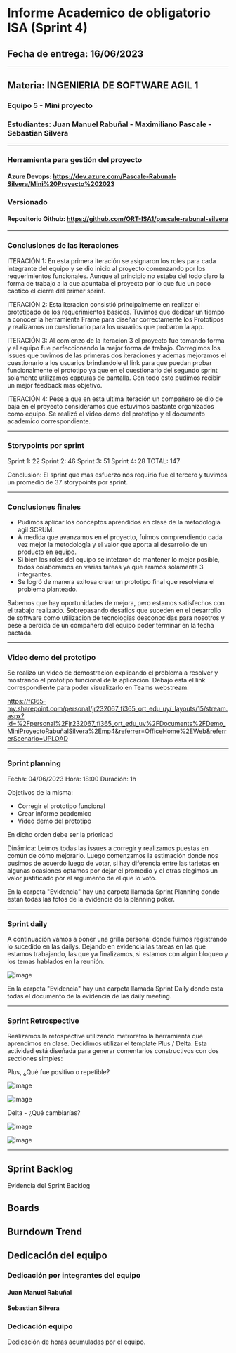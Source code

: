 # Informe Academico de obligatorio ISA (Sprint 4)

## Fecha de entrega: 16/06/2023

---------------------------------------------------------------------------

## Materia: INGENIERIA DE SOFTWARE AGIL 1

### Equipo 5 - Mini proyecto

### Estudiantes: Juan Manuel Rabuñal - Maximiliano Pascale - Sebastian Silvera

---------------------------------------------------------------------------

### Herramienta para gestión del proyecto

#### Azure Devops: <https://dev.azure.com/Pascale-Rabunal-Silvera/Mini%20Proyecto%202023>

### Versionado

#### Repositorio Github: <https://github.com/ORT-ISA1/pascale-rabunal-silvera>

---------------------------------------------------------------------------

### Conclusiones de las iteraciones

ITERACIÓN 1: En esta primera iteración se asignaron los roles para cada integrante del equipo y se dio inicio al proyecto comenzando por los requerimientos funcionales. Aunque al principio no estaba del todo claro la forma de trabajo a la que apuntaba el proyecto por lo que fue un poco caotico el cierre del primer sprint. 

ITERACIÓN 2: Esta iteracion consistió principalmente en realizar el prototipado de los requerimientos basicos. Tuvimos que dedicar un tiempo a conocer la herramienta Frame para diseñar correctamente los Prototipos y realizamos un cuestionario para los usuarios que probaron la app.

ITERACIÓN 3: Al comienzo de la iteracion 3 el proyecto fue tomando forma y el equipo fue perfeccionando la mejor forma de trabajo. Corregimos los issues que tuvimos de las primeras dos iteraciones y ademas mejoramos el cuestionario a los usuarios brindandole el link para que puedan probar funcionalmente el prototipo ya que en el cuestionario del segundo sprint solamente utilizamos capturas de pantalla.
Con todo esto pudimos recibir un mejor feedback mas objetivo. 

ITERACIÓN 4: Pese a que en esta ultima iteración un compañero se dio de baja en el proyecto consideramos que estuvimos bastante organizados como equipo. Se realizó el video demo del prototipo y el documento academico correspondiente. 

---------------------------------------------------------------------------

### Storypoints por sprint

Sprint 1: 22
Sprint 2: 46
Sprint 3: 51
Sprint 4: 28
   TOTAL: 147

Conclusion:
El sprint que mas esfuerzo nos requirio fue el tercero y tuvimos un promedio de 37 storypoints por sprint.

---------------------------------------------------------------------------

### Conclusiones finales

- Pudimos aplicar los conceptos aprendidos en clase de la metodologia agil SCRUM.
- A medida que avanzamos en el proyecto, fuimos comprendiendo cada vez mejor la metodología y el valor que aporta al desarrollo de un producto en equipo.
- Si bien los roles del equipo se intetaron de mantener lo mejor posible, todos colaboramos en varias tareas ya que eramos solamente 3 integrantes.
- Se logró de manera exitosa crear un prototipo final que resolviera el problema planteado. 

Sabemos que hay oportunidades de mejora, pero estamos satisfechos con el trabajo realizado.
Sobrepasando desafios que suceden en el desarrollo de software como utilizacion de tecnologias desconocidas para nosotros y pese a perdida de un compañero del equipo poder terminar en la fecha pactada.

---------------------------------------------------------------------------

### Video demo del prototipo

Se realizo un video de demostracion explicando el problema a resolver y mostrando el prototipo funcional de la aplicacion.
Debajo esta el link correspondiente para poder visualizarlo en Teams webstream.

https://fi365-my.sharepoint.com/personal/jr232067_fi365_ort_edu_uy/_layouts/15/stream.aspx?id=%2Fpersonal%2Fjr232067_fi365_ort_edu_uy%2FDocuments%2FDemo_MiniProyectoRabuñalSilvera%2Emp4&referrer=OfficeHome%2EWeb&referrerScenario=UPLOAD

---------------------------------------------------------------------------

### Sprint planning

Fecha: 04/06/2023
Hora: 18:00
Duración: 1h

Objetivos de la misma:
-	Corregir el prototipo funcional
-	Crear informe academico
-	Video demo del prototipo

En dicho orden debe ser la prioridad

Dinámica:
Leímos todas las issues a corregir y realizamos puestas en común de cómo mejorarlo.
Luego comenzamos la estimación donde nos pusimos de acuerdo luego de votar, si hay diferencia entre las tarjetas en algunas ocasiones optamos por dejar el promedio y el otras elegimos un valor justificado por el argumento de el que lo voto.

En la carpeta "Evidencia" hay una carpeta llamada Sprint Planning donde están todas las fotos de la evidencia de la planning poker.

---------------------------------------------------------------------------

### Sprint daily

A continuación vamos a poner una grilla personal donde fuimos registrando lo sucedido en las dailys.
Dejando en evidencia las tareas en las que estamos trabajando, las que ya finalizamos, si estamos con algún bloqueo y los temas hablados en la reunión.

![image](https://github.com/ORT-ISA1/pascale-rabunal-silvera/assets/64442147/a513b7f1-d67e-4491-aef6-7ae7e92e6c99)

En la carpeta "Evidencia" hay una carpeta llamada Sprint Daily donde esta todas el documento de la evidencia de las daily meeting.

---------------------------------------------------------------------------

### Sprint Retrospective

Realizamos la retospective utilizando metroretro la herramienta que aprendimos en clase. Decidimos utilizar el template Plus / Delta.
Esta actividad está diseñada para generar comentarios constructivos con dos secciones simples:

Plus, ¿Qué fue positivo o repetible?

![image](https://github.com/ORT-ISA1/pascale-rabunal-silvera/assets/64442147/9dd98941-1298-40ce-8052-af8dde14184d)

![image](https://github.com/ORT-ISA1/pascale-rabunal-silvera/assets/64442147/c2a7ff0d-ae0d-4851-af21-dfdd8f814482)


Delta - ¿Qué cambiarías?

![image](https://github.com/ORT-ISA1/pascale-rabunal-silvera/assets/64442147/4848cc4c-50d5-42c3-9d2c-f39c85f1960b)

![image](https://github.com/ORT-ISA1/pascale-rabunal-silvera/assets/64442147/11d17bbc-1467-4931-b721-319af5003ec6)

---------------------------------------------------------------------------

## Sprint Backlog

Evidencia del Sprint Backlog


## Boards


## Burndown Trend



## Dedicación del equipo

### Dedicación por integrantes del equipo

#### Juan Manuel Rabuñal


#### Sebastian Silvera


### Dedicación equipo

Dedicación de horas acumuladas por el equipo.

